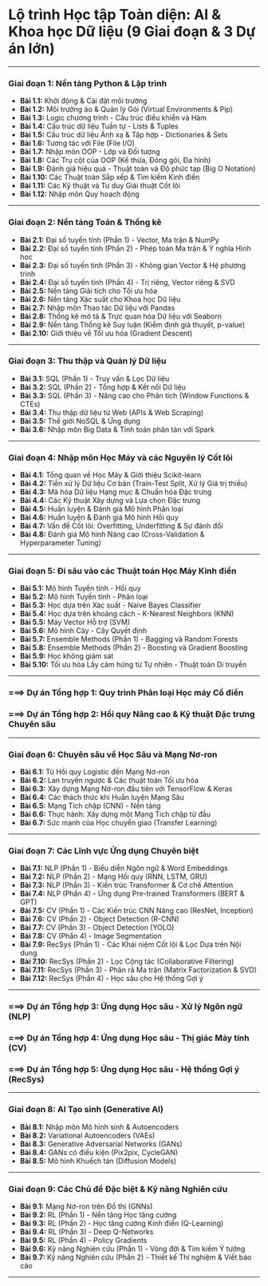 # Lộ trình Học tập Toàn diện: AI & Khoa học Dữ liệu (9 Giai đoạn & 3 Dự án lớn)

---

### **Giai đoạn 1: Nền tảng Python & Lập trình**

* **Bài 1.1:** Khởi động & Cài đặt môi trường
* **Bài 1.2:** Môi trường ảo & Quản lý Gói (Virtual Environments & Pip)
* **Bài 1.3:** Logic chương trình - Cấu trúc điều khiển và Hàm
* **Bài 1.4:** Cấu trúc dữ liệu Tuần tự - Lists & Tuples
* **Bài 1.5:** Cấu trúc dữ liệu Ánh xạ & Tập hợp - Dictionaries & Sets
* **Bài 1.6:** Tương tác với File (File I/O)
* **Bài 1.7:** Nhập môn OOP - Lớp và Đối tượng
* **Bài 1.8:** Các Trụ cột của OOP (Kế thừa, Đóng gói, Đa hình)
* **Bài 1.9:** Đánh giá hiệu quả - Thuật toán và Độ phức tạp (Big O Notation)
* **Bài 1.10:** Các Thuật toán Sắp xếp & Tìm kiếm Kinh điển
* **Bài 1.11:** Các Kỹ thuật và Tư duy Giải thuật Cốt lõi
* **Bài 1.12:** Nhập môn Quy hoạch động

---

### **Giai đoạn 2: Nền tảng Toán & Thống kê**

* **Bài 2.1:** Đại số tuyến tính (Phần 1) - Vector, Ma trận & NumPy
* **Bài 2.2:** Đại số tuyến tính (Phần 2) - Phép toán Ma trận & Ý nghĩa Hình học
* **Bài 2.3:** Đại số tuyến tính (Phần 3) - Không gian Vector & Hệ phương trình
* **Bài 2.4:** Đại số tuyến tính (Phần 4) - Trị riêng, Vector riêng & SVD
* **Bài 2.5:** Nền tảng Giải tích cho Tối ưu hóa
* **Bài 2.6:** Nền tảng Xác suất cho Khoa học Dữ liệu
* **Bài 2.7:** Nhập môn Thao tác Dữ liệu với Pandas
* **Bài 2.8:** Thống kê mô tả & Trực quan hóa Dữ liệu với Seaborn
* **Bài 2.9:** Nền tảng Thống kê Suy luận (Kiểm định giả thuyết, p-value)
* **Bài 2.10:** Giới thiệu về Tối ưu hóa (Gradient Descent)

---

### **Giai đoạn 3: Thu thập và Quản lý Dữ liệu**

* **Bài 3.1:** SQL (Phần 1) - Truy vấn & Lọc Dữ liệu
* **Bài 3.2:** SQL (Phần 2) - Tổng hợp & Kết nối Dữ liệu
* **Bài 3.3:** SQL (Phần 3) - Nâng cao cho Phân tích (Window Functions & CTEs)
* **Bài 3.4:** Thu thập dữ liệu từ Web (APIs & Web Scraping)
* **Bài 3.5:** Thế giới NoSQL & Ứng dụng
* **Bài 3.6:** Nhập môn Big Data & Tính toán phân tán với Spark

---

### **Giai đoạn 4: Nhập môn Học Máy và các Nguyên lý Cốt lõi**

* **Bài 4.1:** Tổng quan về Học Máy & Giới thiệu Scikit-learn
* **Bài 4.2:** Tiền xử lý Dữ liệu Cơ bản (Train-Test Split, Xử lý Giá trị thiếu)
* **Bài 4.3:** Mã hóa Dữ liệu Hạng mục & Chuẩn hóa Đặc trưng
* **Bài 4.4:** Các Kỹ thuật Xây dựng và Lựa chọn Đặc trưng
* **Bài 4.5:** Huấn luyện & Đánh giá Mô hình Phân loại
* **Bài 4.6:** Huấn luyện & Đánh giá Mô hình Hồi quy
* **Bài 4.7:** Vấn đề Cốt lõi: Overfitting, Underfitting & Sự đánh đổi
* **Bài 4.8:** Đánh giá Mô hình Nâng cao (Cross-Validation & Hyperparameter Tuning)

---

### **Giai đoạn 5: Đi sâu vào các Thuật toán Học Máy Kinh điển**

* **Bài 5.1:** Mô hình Tuyến tính - Hồi quy
* **Bài 5.2:** Mô hình Tuyến tính - Phân loại
* **Bài 5.3:** Học dựa trên Xác suất - Naive Bayes Classifier
* **Bài 5.4:** Học dựa trên khoảng cách - K-Nearest Neighbors (KNN)
* **Bài 5.5:** Máy Vector Hỗ trợ (SVM)
* **Bài 5.6:** Mô hình Cây - Cây Quyết định
* **Bài 5.7:** Ensemble Methods (Phần 1) - Bagging và Random Forests
* **Bài 5.8:** Ensemble Methods (Phần 2) - Boosting và Gradient Boosting
* **Bài 5.9:** Học không giám sát
* **Bài 5.10:** Tối ưu hóa Lấy cảm hứng từ Tự nhiên - Thuật toán Di truyền

---

### **===> Dự án Tổng hợp 1: Quy trình Phân loại Học máy Cổ điển**
### **===> Dự án Tổng hợp 2: Hồi quy Nâng cao & Kỹ thuật Đặc trưng Chuyên sâu**

---

### **Giai đoạn 6: Chuyên sâu về Học Sâu và Mạng Nơ-ron**

* **Bài 6.1:** Từ Hồi quy Logistic đến Mạng Nơ-ron
* **Bài 6.2:** Lan truyền ngược & Các thuật toán Tối ưu hóa
* **Bài 6.3:** Xây dựng Mạng Nơ-ron đầu tiên với TensorFlow & Keras
* **Bài 6.4:** Các thách thức khi Huấn luyện Mạng Sâu
* **Bài 6.5:** Mạng Tích chập (CNN) - Nền tảng
* **Bài 6.6:** Thực hành: Xây dựng một Mạng Tích chập từ đầu
* **Bài 6.7:** Sức mạnh của Học chuyển giao (Transfer Learning)

---

### **Giai đoạn 7: Các Lĩnh vực Ứng dụng Chuyên biệt**

* **Bài 7.1:** NLP (Phần 1) - Biểu diễn Ngôn ngữ & Word Embeddings
* **Bài 7.2:** NLP (Phần 2) - Mạng Hồi quy (RNN, LSTM, GRU)
* **Bài 7.3:** NLP (Phần 3) - Kiến trúc Transformer & Cơ chế Attention
* **Bài 7.4:** NLP (Phần 4) - Ứng dụng Pre-trained Transformers (BERT & GPT)
* **Bài 7.5:** CV (Phần 1) - Các Kiến trúc CNN Nâng cao (ResNet, Inception)
* **Bài 7.6:** CV (Phần 2) - Object Detection (R-CNN)
* **Bài 7.7:** CV (Phần 3) - Object Detection (YOLO)
* **Bài 7.8:** CV (Phần 4) - Image Segmentation
* **Bài 7.9:** RecSys (Phần 1) - Các Khái niệm Cốt lõi & Lọc Dựa trên Nội dung
* **Bài 7.10:** RecSys (Phần 2) - Lọc Cộng tác (Collaborative Filtering)
* **Bài 7.11:** RecSys (Phần 3) - Phân rã Ma trận (Matrix Factorization & SVD)
* **Bài 7.12:** RecSys (Phần 4) - Học sâu cho Hệ thống Gợi ý

---

### **===> Dự án Tổng hợp 3: Ứng dụng Học sâu - Xử lý Ngôn ngữ (NLP)**
### **===> Dự án Tổng hợp 4: Ứng dụng Học sâu - Thị giác Máy tính (CV)**
### **===> Dự án Tổng hợp 5: Ứng dụng Học sâu - Hệ thống Gợi ý (RecSys)**

---

### **Giai đoạn 8: AI Tạo sinh (Generative AI)**

* **Bài 8.1:** Nhập môn Mô hình sinh & Autoencoders
* **Bài 8.2:** Variational Autoencoders (VAEs)
* **Bài 8.3:** Generative Adversarial Networks (GANs)
* **Bài 8.4:** GANs có điều kiện (Pix2pix, CycleGAN)
* **Bài 8.5:** Mô hình Khuếch tán (Diffusion Models)

---

### **Giai đoạn 9: Các Chủ đề Đặc biệt & Kỹ năng Nghiên cứu**

* **Bài 9.1:** Mạng Nơ-ron trên Đồ thị (GNNs)
* **Bài 9.2:** RL (Phần 1) - Nền tảng Học tăng cường
* **Bài 9.3:** RL (Phần 2) - Học tăng cường Kinh điển (Q-Learning)
* **Bài 9.4:** RL (Phần 3) - Deep Q-Networks
* **Bài 9.5:** RL (Phần 4) - Policy Gradients
* **Bài 9.6:** Kỹ năng Nghiên cứu (Phần 1) - Vòng đời & Tìm kiếm Ý tưởng
* **Bài 9.7:** Kỹ năng Nghiên cứu (Phần 2) - Thiết kế Thí nghiệm & Viết báo cáo

---